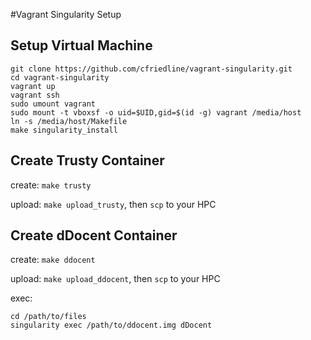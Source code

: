 #Vagrant Singularity Setup

## Setup Virtual Machine

```
git clone https://github.com/cfriedline/vagrant-singularity.git
cd vagrant-singularity
vagrant up
vagrant ssh
sudo umount vagrant
sudo mount -t vboxsf -o uid=$UID,gid=$(id -g) vagrant /media/host
ln -s /media/host/Makefile
make singularity_install
```

## Create Trusty Container

create: `make trusty`

upload: `make upload_trusty`, then `scp` to your HPC

## Create dDocent Container

create: `make ddocent`

upload: `make upload_ddocent`, then `scp` to your HPC

exec:
```
cd /path/to/files
singularity exec /path/to/ddocent.img dDocent

```
